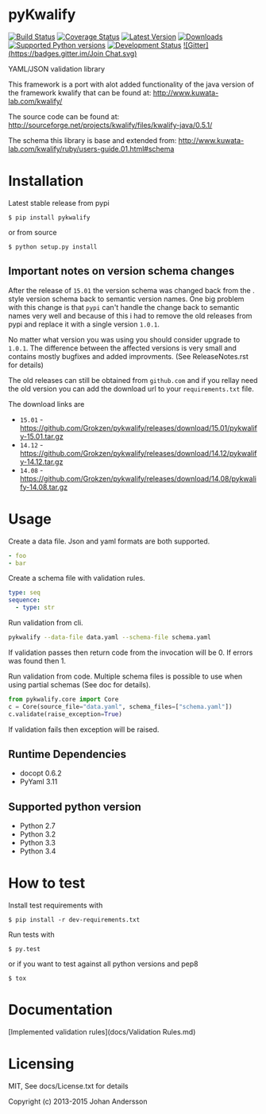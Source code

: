 # pyKwalify

[![Build Status](https://travis-ci.org/Grokzen/pykwalify.svg?branch=master)](https://travis-ci.org/Grokzen/pykwalify) [![Coverage Status](https://coveralls.io/repos/Grokzen/pykwalify/badge.png?branch=master)](https://coveralls.io/r/Grokzen/pykwalify) [![Latest Version](https://pypip.in/version/pykwalify/badge.svg)](https://pypi.python.org/pypi/pykwalify/) [![Downloads](https://pypip.in/download/pykwalify/badge.svg)](https://pypi.python.org/pypi/pykwalify/) [![Supported Python versions](https://pypip.in/py_versions/pykwalify/badge.svg)](https://pypi.python.org/pypi/pykwalify/) [![Development Status](https://pypip.in/status/pykwalify/badge.svg)](https://pypi.python.org/pypi/pykwalify/) [![Gitter](https://badges.gitter.im/Join Chat.svg)](https://gitter.im/Grokzen/pykwalify?utm_source=badge&utm_medium=badge&utm_campaign=pr-badge&utm_content=badge)


YAML/JSON validation library

This framework is a port with alot added functionality of the java version of the framework kwalify that can be found at: http://www.kuwata-lab.com/kwalify/

The source code can be found at: http://sourceforge.net/projects/kwalify/files/kwalify-java/0.5.1/

The schema this library is base and extended from: http://www.kuwata-lab.com/kwalify/ruby/users-guide.01.html#schema


# Installation

Latest stable release from pypi

```
$ pip install pykwalify
```

or from source

```
$ python setup.py install
```


## Important notes on version schema changes

After the release of `15.01` the version schema was changed back from the <year>.<month> style version schema back to semantic version names. One big problem with this change is that `pypi` can't handle the change back to semantic names very well and because of this i had to remove the old releases from pypi and replace it with a single version `1.0.1`. 

No matter what version you was using you should consider upgrade to `1.0.1`. The difference between the affected versions is very small and contains mostly bugfixes and added improvments. (See ReleaseNotes.rst for details)

The old releases can still be obtained from `github.com` and if you rellay need the old version you can add the download url to your `requirements.txt` file.

The download links are

 - `15.01` - https://github.com/Grokzen/pykwalify/releases/download/15.01/pykwalify-15.01.tar.gz
 - `14.12` - https://github.com/Grokzen/pykwalify/releases/download/14.12/pykwalify-14.12.tar.gz
 - `14.08` - https://github.com/Grokzen/pykwalify/releases/download/14.08/pykwalify-14.08.tar.gz

# Usage

Create a data file. Json and yaml formats are both supported.

```yaml
- foo
- bar
```

Create a schema file with validation rules.

```yaml
type: seq
sequence:
  - type: str
```

Run validation from cli.

```bash
pykwalify --data-file data.yaml --schema-file schema.yaml
```

If validation passes then return code from the invocation will be 0. If errors was found then 1.

Run validation from code. Multiple schema files is possible to use when using partial schemas (See doc for details).

```python
from pykwalify.core import Core
c = Core(source_file="data.yaml", schema_files=["schema.yaml"])
c.validate(raise_exception=True)
```

If validation fails then exception will be raised.


## Runtime Dependencies

 - docopt 0.6.2
 - PyYaml 3.11


## Supported python version

 - Python 2.7
 - Python 3.2
 - Python 3.3
 - Python 3.4


# How to test

Install test requirements with

```
$ pip install -r dev-requirements.txt
```

Run tests with

```
$ py.test
```

or if you want to test against all python versions and pep8

```
$ tox
```


# Documentation

[Implemented validation rules](docs/Validation Rules.md)


# Licensing

MIT, See docs/License.txt for details

Copyright (c) 2013-2015 Johan Andersson
